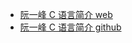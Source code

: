 
- [阮一峰 C 语言简介 web](https://wangdoc.com/clang/intro.html)
- [阮一峰 C 语言简介 github](https://github.com/wangdoc/clang-tutorial)